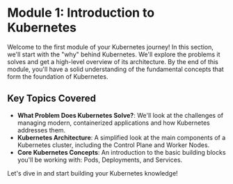 # Module 1: Introduction to Kubernetes

Welcome to the first module of your Kubernetes journey! In this section, we'll start with the "why" behind Kubernetes. We'll explore the problems it solves and get a high-level overview of its architecture. By the end of this module, you'll have a solid understanding of the fundamental concepts that form the foundation of Kubernetes.

## Key Topics Covered

*   **What Problem Does Kubernetes Solve?**: We'll look at the challenges of managing modern, containerized applications and how Kubernetes addresses them.
*   **Kubernetes Architecture**: A simplified look at the main components of a Kubernetes cluster, including the Control Plane and Worker Nodes.
*   **Core Kubernetes Concepts**: An introduction to the basic building blocks you'll be working with: Pods, Deployments, and Services.

Let's dive in and start building your Kubernetes knowledge!
